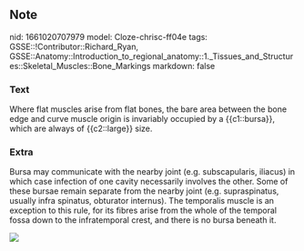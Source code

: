 ## Note
nid: 1661020707979
model: Cloze-chrisc-ff04e
tags: GSSE::!Contributor::Richard_Ryan, GSSE::Anatomy::Introduction_to_regional_anatomy::1._Tissues_and_Structures::Skeletal_Muscles::Bone_Markings
markdown: false

### Text
<div class="toggle">
  Where flat muscles arise from flat bones, the bare area between
  the bone edge and curve muscle origin is invariably occupied by a
  {{c1::bursa}}, which are always of {{c2::large}} size.
</div>

### Extra
<p id="8cb7c9bc-3249-4cea-bcd8-2585461f1908" class="">Bursa may
communicate with the nearby joint (e.g. subscapularis, iliacus) in
which case infection of one cavity necessarily involves the other.
Some of these bursae remain separate from the nearby joint (e.g.
supraspinatus, usually infra spinatus, obturator internus). The
temporalis muscle is an exception to this rule, for its fibres
arise from the whole of the temporal fossa down to the
infratemporal crest, and there is no bursa beneath it.
<p id="8cb7c9bc-3249-4cea-bcd8-2585461f1908" class=""><img src= 
"paste-505fa44d9bc901d0fe2cde221a4fdb46a53948cf.png">
